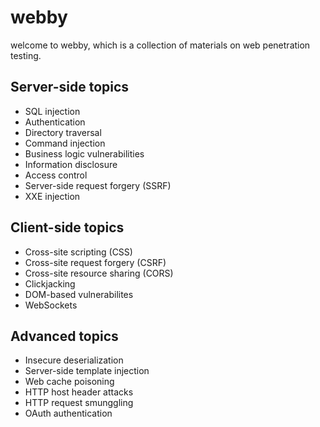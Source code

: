 # webby
welcome to webby, which is a collection of materials on web penetration testing.


## Server-side topics
- SQL injection
- Authentication
- Directory traversal
- Command injection
- Business logic vulnerabilities
- Information disclosure
- Access control
- Server-side request forgery (SSRF)
- XXE injection

## Client-side topics
- Cross-site scripting (CSS)
- Cross-site request forgery (CSRF)
- Cross-site resource sharing (CORS)
- Clickjacking
- DOM-based vulnerabilites
- WebSockets

## Advanced topics
- Insecure deserialization
- Server-side template injection
- Web cache poisoning
- HTTP host header attacks
- HTTP request smunggling
- OAuth authentication

